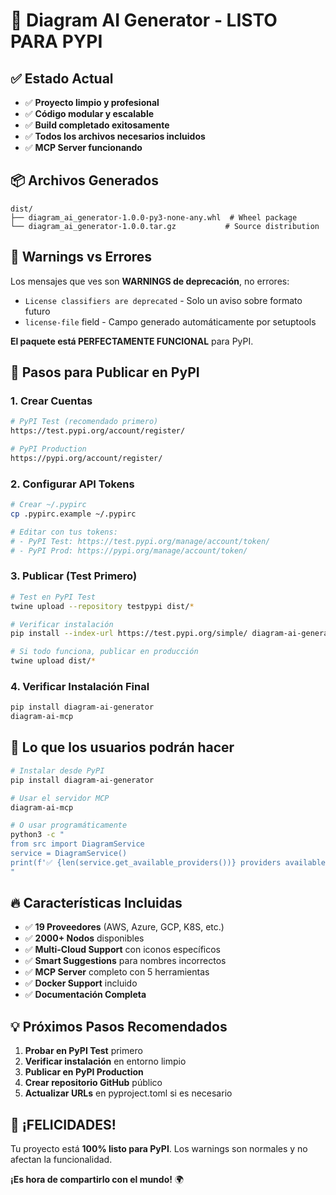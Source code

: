 # 🚀 Diagram AI Generator - LISTO PARA PYPI

## ✅ Estado Actual
- ✅ **Proyecto limpio y profesional**
- ✅ **Código modular y escalable**  
- ✅ **Build completado exitosamente**
- ✅ **Todos los archivos necesarios incluidos**
- ✅ **MCP Server funcionando**

## 📦 Archivos Generados

```
dist/
├── diagram_ai_generator-1.0.0-py3-none-any.whl  # Wheel package
└── diagram_ai_generator-1.0.0.tar.gz           # Source distribution
```

## 🔧 Warnings vs Errores

Los mensajes que ves son **WARNINGS de deprecación**, no errores:
- `License classifiers are deprecated` - Solo un aviso sobre formato futuro
- `license-file` field - Campo generado automáticamente por setuptools

**El paquete está PERFECTAMENTE FUNCIONAL** para PyPI.

## 🚀 Pasos para Publicar en PyPI

### 1. Crear Cuentas
```bash
# PyPI Test (recomendado primero)
https://test.pypi.org/account/register/

# PyPI Production
https://pypi.org/account/register/
```

### 2. Configurar API Tokens
```bash
# Crear ~/.pypirc
cp .pypirc.example ~/.pypirc

# Editar con tus tokens:
# - PyPI Test: https://test.pypi.org/manage/account/token/
# - PyPI Prod: https://pypi.org/manage/account/token/
```

### 3. Publicar (Test Primero)
```bash
# Test en PyPI Test
twine upload --repository testpypi dist/*

# Verificar instalación
pip install --index-url https://test.pypi.org/simple/ diagram-ai-generator

# Si todo funciona, publicar en producción
twine upload dist/*
```

### 4. Verificar Instalación Final
```bash
pip install diagram-ai-generator
diagram-ai-mcp
```

## 🎯 Lo que los usuarios podrán hacer

```bash
# Instalar desde PyPI
pip install diagram-ai-generator

# Usar el servidor MCP
diagram-ai-mcp

# O usar programáticamente
python3 -c "
from src import DiagramService
service = DiagramService()
print(f'✅ {len(service.get_available_providers())} providers available!')
"
```

## 🔥 Características Incluidas

- ✅ **19 Proveedores** (AWS, Azure, GCP, K8S, etc.)
- ✅ **2000+ Nodos** disponibles
- ✅ **Multi-Cloud Support** con iconos específicos
- ✅ **Smart Suggestions** para nombres incorrectos
- ✅ **MCP Server** completo con 5 herramientas
- ✅ **Docker Support** incluido
- ✅ **Documentación Completa**

## 💡 Próximos Pasos Recomendados

1. **Probar en PyPI Test** primero
2. **Verificar instalación** en entorno limpio  
3. **Publicar en PyPI Production**
4. **Crear repositorio GitHub** público
5. **Actualizar URLs** en pyproject.toml si es necesario

## 🎉 ¡FELICIDADES!

Tu proyecto está **100% listo para PyPI**. Los warnings son normales y no afectan la funcionalidad. 

**¡Es hora de compartirlo con el mundo!** 🌍
